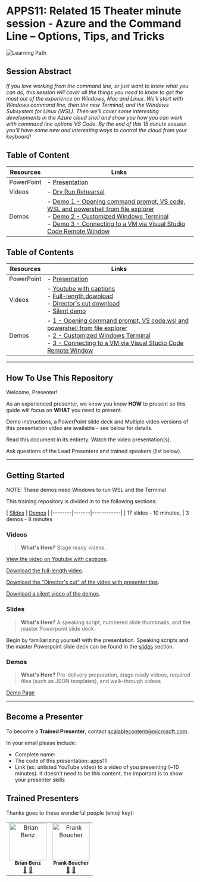 # APPS11: Related 15 Theater minute session - Azure and the Command Line – Options, Tips, and Tricks

![Learning Path](https://img.shields.io/badge/Learning%20Path-APPS-fe5e00?logo=microsoft) 

## Session Abstract

*If you love working from the command line, or just want to know what you can do, this session will cover all the things you need to know to get the most out of the experience on Windows, Mac and Linux.  We’ll start with Windows command line, then the new Terminal, and the Windows Subsystem for Linux (WSL).  Then we’ll cover some interesting developments in the Azure cloud shell and show you how you can work with command line options VS Code.  By the end of this 15 minute session you’ll have some new and interesting ways to control the cloud from your keyboard!*


## Table of Content

| Resources          | Links                            |
|-------------------|----------------------------------|
| PowerPoint        | - [Presentation](presentations.md) |
| Videos            | - [Dry Run Rehearsal](https://globaleventcdn.blob.core.windows.net/assets/apps/apps11/video/APPS11SessionRecordingTTT2019-11-01.mp4) |
| Demos             | - [Demo 1 - Opening command prompt, VS code, WSL and powershell from file explorer](demos/README.md#demo-1-opening-command-prompt-vs-code-wsl-and-powershell-from-file-explorer) <br/>- [Demo 2 - Customized Windows Terminal](demos/README.md#demo-2-customized-windows-terminal) <br/>- [Demo 3 - Connecting to a VM via Visual Studio Code Remote Window](demos/README.md#demo-3-connecting-to-a-vm-via-visual-studio-code-remote-window) |


## Table of Contents
 
| Resources          | Links                            |
|-------------------|----------------------------------|
| PowerPoint        | - [Presentation](slides/README.md) |
| Videos            | - [Youtube with captions](https://youtu.be/3hTbtZaTek0)<br/> - [Full-length download](https://globaleventcdn.blob.core.windows.net/assets/apps/apps11/video/APPS11SessionRecordingTTT2019-11-01.mp4)<br/> - [Director's cut download](https://globaleventcdn.blob.core.windows.net/assets/apps/apps11/video/APPS11SessionRecordingTTT2019-11-01.mp4)<br/> - [Silent demo](https://globaleventcdn.blob.core.windows.net/assets/apps/apps11/video/APPS11SilentDemosTTT20191101.mp4)|
| Demos             | - [1 - Opening command prompt, VS code,wsl and powershell from file explorer](https://youtu.be/3hTbtZaTek0?t=89) <br/>- [2 - Customized Windows Terminal](https://youtu.be/3hTbtZaTek0?t=496) <br/>- [3 - Connecting to a VM via Visual Studio Code Remote Window](https://youtu.be/3hTbtZaTek0?t=1058)<br/>|

---

## How To Use This Repository

Welcome, Presenter!

As an experienced presenter, we know you know **HOW** to present so this guide will focus on **WHAT** you need to present.

Demo instructions, a PowerPoint slide deck and Multiple video versions of this presentation video are available - see below for details.

Read this document in its entirety.
Watch the video presentation(s).

Ask questions of the Lead Presenters and trained speakers (list below).

---

## Getting Started

NOTE: These demos need Windows to run WSL and the Terminal

This training repository is divided in to the following sections:

| [Slides](slides/README.md) | [Demos](/apps11/demos/README.md) | 
|--------|-------|------------|
| 17 slides - 10 minutes, | 3 demos - 8 minutes

### **Videos**

>**What's Here?** Stage ready videos.

 [View the video on Youtube with captions](https://youtu.be/3hTbtZaTek0).

 [Download the full-length video](https://globaleventcdn.blob.core.windows.net/assets/apps/apps11/video/APPS11SessionRecordingTTT2019-11-01.mp4).

[Download the "Director's cut" of the video with presenter tips](https://globaleventcdn.blob.core.windows.net/assets/apps/apps11/video/APPS11SessionRecordingTTT2019-11-01.mp4).

[Download a silent video of the demos](https://globaleventcdn.blob.core.windows.net/assets/apps/apps11/video/APPS11SilentDemosTTT20191101.mp4).


### **Slides**

>**What's Here?** A speaking script, numbered slide thumbnails, and the master Powerpoint slide deck.

Begin by familiarizing yourself with the presentation. Speaking scripts and the master Powerpoint slide deck can be found in the [slides](slides/README.md) section.
 
### **Demos**

>**What's Here?** Pre-delivery preparation, stage ready videos, required files (such as JSON templates), and walk-through videos

[Demo Page](demos/README.md)

---

## Become a Presenter

To become a **Trained Presenter**, contact scalablecontent@microsoft.com. 

In your email please include:

- Complete name:
- The code of this presentation: apps11
- Link (ex: unlisted YouTube video) to a video of you presenting (~10 minutes).
It doesn't need to be this content, the important is to show your presenter skills

## Trained Presenters

Thanks goes to these wonderful people (emoji key):

<!-- ALL-CONTRIBUTORS-LIST:START - Do not remove or modify this section --> <!-- prettier-ignore --> <table> <tr> <td align="center"><a href="https://medium.com/@bbenz/"> <img src="https://avatars2.githubusercontent.com/u/2809036?s=400&v=4" width="100px;" alt="Brian Benz"/><br /> <sub><b>Brian Benz</b></sub></a><br /> <a href="https://github.com/bbenz/ignite-tour-fy20/commits?author=bbenz" title="talk">📢</a> <a href="https://github.com/bbenz/ignite-tour-fy20/commits?author=bbenz" title="Documentation">📖</a> </td> 
<td align="center"><a href="http://cloud5mins.com/">
        <img src="https://avatars2.githubusercontent.com/u/2404846?s=460&v=4" width="100px;" alt="Frank Boucher"/><br />
        <sub><b>Frank Boucher</b></sub></a><br />
            <a href="https://github.com/microsoft/ignite-learning-paths-training-apps/commits?author=FBoucher" title="talk">📢</a>
            <a href="https://github.com/microsoft/ignite-learning-paths-training-apps/commits?author=FBoucher" title="Documentation">📖</a> 
    </td>
</tr>
</table> <!-- ALL-CONTRIBUTORS-LIST:END -->
